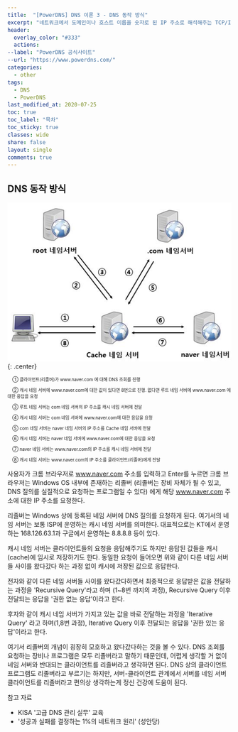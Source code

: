 ```yaml
---
title:  "[PowerDNS] DNS 이론 3 - DNS 동작 방식"
excerpt: "네트워크에서 도메인이나 호스트 이름을 숫자로 된 IP 주소로 해석해주는 TCP/IP 네트워크 서비스"
header:
  overlay_color: "#333"
  actions:
--label: "PowerDNS 공식사이트"
--url: "https://www.powerdns.com/"
categories:
  - other
tags:
  - DNS
  - PowerDNS
last_modified_at: 2020-07-25
toc: true
toc_label: "목차"
toc_sticky: true
classes: wide
share: false
layout: single
comments: true
---
```


## DNS 동작 방식

![도메인 주소 구조](https://raw.githubusercontent.com/susoterran/susoterran.github.io/master/assets/img/dns/domain-query.jpg){: .center}


<p style="font-size: 0.7em">
&nbsp;&nbsp;&nbsp;&nbsp;① 클라이언트(리졸버)가 www.naver.com 에 대해 DNS 조회를 진행
</p><p style="font-size: 0.7em">
&nbsp;&nbsp;&nbsp;&nbsp;② 캐시 네임 서버에 www.naver.com에 대한 값이 있다면 8번으로 진행. 없다면 루트 네임 서버에 www.naver.com 에 대한 응답을 요청
</p><p style="font-size: 0.7em">
&nbsp;&nbsp;&nbsp;&nbsp;③ 루트 네임 서버는 com 네임 서버의 IP 주소를 캐시 네임 서버에 전달
</p><p style="font-size: 0.7em">
&nbsp;&nbsp;&nbsp;&nbsp;④ 캐시 네임 서버는 com 네임 서버에 www.naver.com에 대한 응답을 요청
</p><p style="font-size: 0.7em">
&nbsp;&nbsp;&nbsp;&nbsp;⑤ com 네임 서버는 naver 네임 서버의 IP 주소를 Cache 네임 서버에 전달
</p><p style="font-size: 0.7em">
&nbsp;&nbsp;&nbsp;&nbsp;⑥ 캐시 네임 서버는 naver 네임 서버에 www.naver.com에 대한 응답을 요청
</p><p style="font-size: 0.7em">
&nbsp;&nbsp;&nbsp;&nbsp;⑦ naver 네임 서버는 www.naver.com의 IP 주소를 캐시 네임 서버에 전달
</p><p style="font-size: 0.7em">
&nbsp;&nbsp;&nbsp;&nbsp;⑧ 캐시 네임 서버는 www.naver.com의 IP 주소를 클라이언트(리졸버)에게 전달
</p>

사용자가 크롬 브라우저로 www.naver.com 주소를 입력하고 Enter를 누르면 크롬 브라우저는 Windows OS 내부에 존재하는 리졸버 (리졸버는 장비 자체가 될 수 있고, DNS 질의를 실질적으로 요청하는 프로그램일 수 있다) 에게 해당 www.naver.com 주소에 대한 IP 주소를 요청한다.

리졸버는 Windows 상에 등록된 네임 서버에 DNS 질의를 요청하게 된다. 여기서의 네임 서버는 보통 ISP에 운영하는 캐시 네임 서버를 의미한다. 대표적으로는 KT에서 운영하는 168.126.63.1과 구글에서 운영하는 8.8.8.8 등이 있다.

캐시 네임 서버는 클라이언트들의 요청을 응답해주기도 하지만 응답된 값들을 캐시(cache)에 임시로 저장하기도 한다. 동일한 요청이 들어오면 위와 같이 다른 네임 서버들 사이를 왔다갔다 하는 과정 없이 캐시에 저장된 값으로 응답한다.

전자와 같이 다른 네임 서버들 사이를 왔다갔다하면서 최종적으로 응답받은 값을 전달하는 과정을 'Recursive Query'라고 하며 (1~8번 까지의 과정), Recursive Query 이후 전달되는 응답을 '권한 없는 응답'이라고 한다.

후자와 같이 캐시 네임 서버가 가지고 있는 값을 바로 전달하는 과정을 'Iterative Query' 라고 하며(1,8번 과정), Iterative Query 이후 전달되는 응답을 '권한 있는 응답'이라고 한다.

여기서 리졸버의 개념이 굉장히 모호하고 왔다갔다하는 것을 볼 수 있다. DNS 조회를 요청하는 장비나 프로그램은 모두 리졸버라고 말하기 때문인데, 어렵게 생각할 거 없이 네임 서버와 반대되는 클라이언트를 리졸버라고 생각하면 된다. DNS 상의 클라이언트 프로그램도 리졸버라고 부르기는 하지만, 서버-클라이언트 관계에서 서버를 네임 서버 클라이언트를 리졸버라고 편의상 생각하는게 정신 건강에 도움이 된다. 


참고 자료
- KISA '고급 DNS 관리 실무' 교육
- '성공과 실패를 결정하는 1%의 네트워크 원리' (성안당)